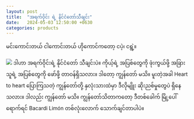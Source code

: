 ```yaml
---
layout: post
title:  "အရက်ဝိုင်း ရဲ့ နိင်ငံတော်သီချင်း"
date:   2024-05-03 12:50:00 +0630
categories: products
---
```

မင်းကောင်းတယ်
ငါကောင်းတယ်
ဟိုကောင်ကတော့ ငပဲ့၊ ငရွဲ့။

<img src="https://i.ibb.co/njDjZrK/439338062-421196100535063-481453784940155494-n.jpg" />
ဒါဟာ အရက်ဝိုင်းရဲ့ နိုင်ငံတော် သီချင်းပဲ။
ကိုယ့်ရဲ့ အပြစ်တွေကို ဖုံးကွယ်ဖို့ အခြားသူရဲ့ အပြစ်တွေကို ဖော်ဖို့ တာဝန်ရှိသလား။ ဒါတော့ ကျွန်တော် မသိ။
မူးတဲ့အခါ 
Heart to heart ပြောကြသတဲ့
ကျွန်တော်တို့ နှလုံးသားထဲမှာ ဒီလိုမျိူး ဆိုးညစ်မှုတွေပဲ ရှိနေသလား။ ဒါလည်း ကျွန်တော် မသိ။
ကျွန်တော်သိတာကတော့ ဒီတစ်ခေါက် မြို့ပေါ်ရောက်ရင် Bacardi Limón တစ်လုံးလောက် သောက်ချင်တာပါပဲ။